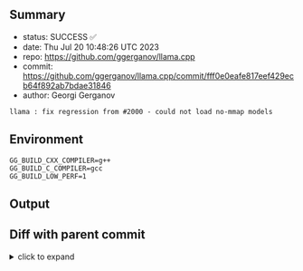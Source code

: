 ## Summary

- status: SUCCESS ✅
- date:   Thu Jul 20 10:48:26 UTC 2023
- repo:   https://github.com/ggerganov/llama.cpp
- commit: https://github.com/ggerganov/llama.cpp/commit/fff0e0eafe817eef429ecb64f892ab7bdae31846
- author: Georgi Gerganov
```
llama : fix regression from #2000 - could not load no-mmap models
```

## Environment

```
GG_BUILD_CXX_COMPILER=g++
GG_BUILD_C_COMPILER=gcc
GG_BUILD_LOW_PERF=1
```

## Output

## Diff with parent commit

<details><summary>click to expand</summary>

```diff
--- /home/ggml/results/llama.cpp/41/7a85a0010519224cf154eb85d383ffeafeeead/ggml-0-x86-cpu-low-perf/stdall	2023-07-20 10:32:28.544030014 +0000
+++ /home/ggml/results/llama.cpp/ff/f0e0eafe817eef429ecb64f892ab7bdae31846/ggml-0-x86-cpu-low-perf/stdall	2023-07-20 10:48:26.885645515 +0000
@@ -1,6 +1,6 @@
 mkdir: cannot create directory ‘/mnt/llama.cpp’: Permission denied
-rm: cannot remove '/home/ggml/results/llama.cpp/41/7a85a0010519224cf154eb85d383ffeafeeead/ggml-0-x86-cpu-low-perf/*.log': No such file or directory
-rm: cannot remove '/home/ggml/results/llama.cpp/41/7a85a0010519224cf154eb85d383ffeafeeead/ggml-0-x86-cpu-low-perf/*.exit': No such file or directory
-rm: cannot remove '/home/ggml/results/llama.cpp/41/7a85a0010519224cf154eb85d383ffeafeeead/ggml-0-x86-cpu-low-perf/*.md': No such file or directory
-0.00user 0.00system 0:00.00elapsed 100%CPU (0avgtext+0avgdata 3744maxresident)k
-0inputs+8outputs (0major+1556minor)pagefaults 0swaps
+rm: cannot remove '/home/ggml/results/llama.cpp/ff/f0e0eafe817eef429ecb64f892ab7bdae31846/ggml-0-x86-cpu-low-perf/*.log': No such file or directory
+rm: cannot remove '/home/ggml/results/llama.cpp/ff/f0e0eafe817eef429ecb64f892ab7bdae31846/ggml-0-x86-cpu-low-perf/*.exit': No such file or directory
+rm: cannot remove '/home/ggml/results/llama.cpp/ff/f0e0eafe817eef429ecb64f892ab7bdae31846/ggml-0-x86-cpu-low-perf/*.md': No such file or directory
+0.00user 0.00system 0:00.00elapsed 100%CPU (0avgtext+0avgdata 3692maxresident)k
+0inputs+8outputs (0major+1525minor)pagefaults 0swaps
```
</details>

